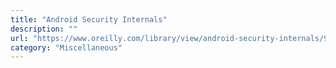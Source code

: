 ```yaml
---
title: "Android Security Internals"
description: ""
url: "https://www.oreilly.com/library/view/android-security-internals/9781457185496/"
category: "Miscellaneous"
---
```

